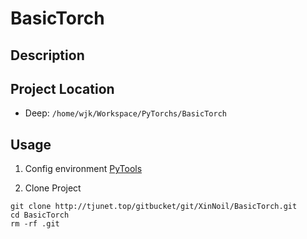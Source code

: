 # BasicTorch
## Description

## Project Location
- Deep: `/home/wjk/Workspace/PyTorchs/BasicTorch`

## Usage
1. Config environment
[PyTools](http://tjunet.top/gitbucket/XinNoil/PyTools)

2. Clone Project
```
git clone http://tjunet.top/gitbucket/git/XinNoil/BasicTorch.git
cd BasicTorch
rm -rf .git
```